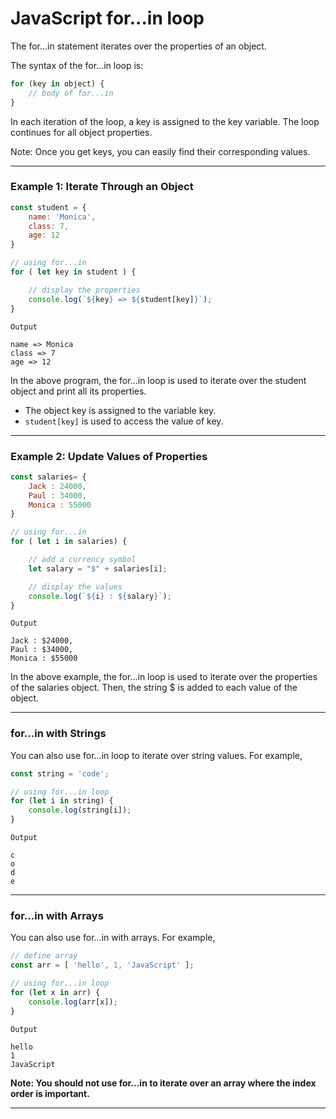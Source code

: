 # JavaScript for...in loop
The for...in statement iterates over the properties of an object. 

The syntax of the for...in loop is:

```js
for (key in object) {
    // body of for...in
}
```
In each iteration of the loop, a key is assigned to the key variable. The loop continues for all object properties.

Note: Once you get keys, you can easily find their corresponding values.

***

### Example 1: Iterate Through an Object

```js
const student = {
    name: 'Monica',
    class: 7,
    age: 12
}

// using for...in
for ( let key in student ) {

    // display the properties
    console.log(`${key} => ${student[key]}`);
}
```

```
Output

name => Monica
class => 7
age => 12
```


In the above program, the for...in loop is used to iterate over the student object and print all its properties.

* The object key is assigned to the variable key.
* ```student[key]``` is used to access the value of key.


***

### Example 2: Update Values of Properties

```js
const salaries= {
    Jack : 24000,
    Paul : 34000,
    Monica : 55000
}

// using for...in
for ( let i in salaries) {

    // add a currency symbol
    let salary = "$" + salaries[i];

    // display the values
    console.log(`${i} : ${salary}`);
}
```

```
Output

Jack : $24000,
Paul : $34000,
Monica : $55000
```

In the above example, the for...in loop is used to iterate over the properties of the salaries object. Then, the string $ is added to each value of the object.

***

### for...in with Strings

You can also use for...in loop to iterate over string values. For example,

```js
const string = 'code';

// using for...in loop
for (let i in string) {
    console.log(string[i]);
}
```

```
Output

c
o
d
e
```

***

### for...in with Arrays
You can also use for...in with arrays. For example,

```js
// define array
const arr = [ 'hello', 1, 'JavaScript' ];

// using for...in loop
for (let x in arr) {
    console.log(arr[x]);
}
```

```
Output

hello
1
JavaScript
```

**Note: You should not use for...in to iterate over an array where the index order is important.**

***